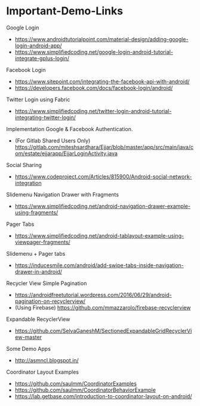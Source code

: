 # Important-Demo-Links

Google Login
* https://www.androidtutorialpoint.com/material-design/adding-google-login-android-app/
* https://www.simplifiedcoding.net/google-login-android-tutorial-integrate-gplus-login/


Facebook Login
* https://www.sitepoint.com/integrating-the-facebook-api-with-android/
* https://developers.facebook.com/docs/facebook-login/android/

Twitter Login using Fabric
* https://www.simplifiedcoding.net/twitter-login-android-tutorial-integrating-twitter-login/

Implementation Google & Facebook Authentication.
* (For Gitlab Shared Users Only) https://gitlab.com/miteshsardhara/Ejjar/blob/master/app/src/main/java/com/estate/ejjarapp/EjjarLoginActivity.java

Social Sharing
* https://www.codeproject.com/Articles/815900/Android-social-network-integration

Slidemenu Navigation Drawer with Fragments
* https://www.simplifiedcoding.net/android-navigation-drawer-example-using-fragments/

Pager Tabs
* https://www.simplifiedcoding.net/android-tablayout-example-using-viewpager-fragments/

Slidemenu + Pager tabs
* https://inducesmile.com/android/add-swipe-tabs-inside-navigation-drawer-in-android/

Recycler View Simple Pagination
* https://androidfreetutorial.wordpress.com/2016/06/29/android-pagination-on-recyclerview/
* (Using Firebase) https://github.com/mmazzarolo/firebase-recyclerview

Expandable RecyclerView
* https://github.com/SelvaGaneshM/SectionedExpandableGridRecyclerView-master

Some Demo Apps
* http://asmncl.blogspot.in/

Coordinator Layout Examples
* https://github.com/saulmm/CoordinatorExamples
* https://github.com/saulmm/CoordinatorBehaviorExample
* https://lab.getbase.com/introduction-to-coordinator-layout-on-android/
